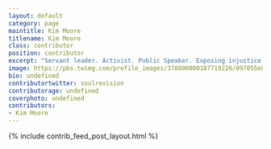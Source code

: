 ```yaml
---
layout: default
category: page
maintitle: Kim Moore
titlename: Kim Moore
class: contributor
position: contributor
excerpt: "Servant leader. Activist. Public Speaker. Exposing injustice & making awareness, sexy."
image: https://pbs.twimg.com/profile_images/378800000187719226/097055e8fc437be77b49230bcc64559b.jpeg
bio: undefined
contributortwitter: soulrevision
contributorage: undefined
coverphoto: undefined
contributors: 
- Kim Moore
---
```

{% include contrib_feed_post_layout.html %}
